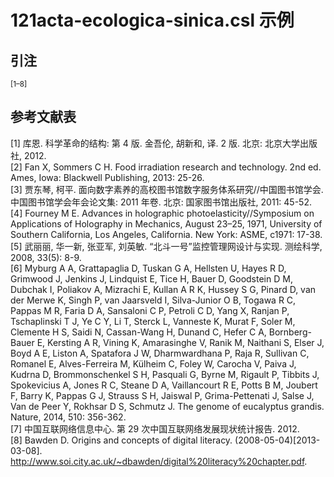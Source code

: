 # 121acta-ecologica-sinica.csl 示例

<!-- 此文件由脚本自动生成，请勿手动修改！ -->

## 引注

<sup>[1–8]</sup>

## 参考文献表

<div class="csl-bib-body second-field-align-flush">
  <div class="csl-entry">[1]	库恩. 科学革命的结构: 第 4 版. 金吾伦, 胡新和, 译. 2 版. 北京: 北京大学出版社, 2012.</div>
  <div class="csl-entry">[2]	Fan X, Sommers C H. Food irradiation research and technology. 2nd ed. Ames, Iowa: Blackwell Publishing, 2013: 25-26.</div>
  <div class="csl-entry">[3]	贾东琴, 柯平. 面向数字素养的高校图书馆数字服务体系研究//中国图书馆学会. 中国图书馆学会年会论文集: 2011 年卷. 北京: 国家图书馆出版社, 2011: 45-52.</div>
  <div class="csl-entry">[4]	Fourney M E. Advances in holographic photoelasticity//Symposium on Applications of Holography in Mechanics, August 23–25, 1971, University of Southern California, Los Angeles, California. New York: ASME, c1971: 17-38.</div>
  <div class="csl-entry">[5]	武丽丽, 华一新, 张亚军, 刘英敏. “北斗一号”监控管理网设计与实现. 测绘科学, 2008, 33(5): 8-9.</div>
  <div class="csl-entry">[6]	Myburg A A, Grattapaglia D, Tuskan G A, Hellsten U, Hayes R D, Grimwood J, Jenkins J, Lindquist E, Tice H, Bauer D, Goodstein D M, Dubchak I, Poliakov A, Mizrachi E, Kullan A R K, Hussey S G, Pinard D, van der Merwe K, Singh P, van Jaarsveld I, Silva-Junior O B, Togawa R C, Pappas M R, Faria D A, Sansaloni C P, Petroli C D, Yang X, Ranjan P, Tschaplinski T J, Ye C Y, Li T, Sterck L, Vanneste K, Murat F, Soler M, Clemente H S, Saidi N, Cassan-Wang H, Dunand C, Hefer C A, Bornberg-Bauer E, Kersting A R, Vining K, Amarasinghe V, Ranik M, Naithani S, Elser J, Boyd A E, Liston A, Spatafora J W, Dharmwardhana P, Raja R, Sullivan C, Romanel E, Alves-Ferreira M, Külheim C, Foley W, Carocha V, Paiva J, Kudrna D, Brommonschenkel S H, Pasquali G, Byrne M, Rigault P, Tibbits J, Spokevicius A, Jones R C, Steane D A, Vaillancourt R E, Potts B M, Joubert F, Barry K, Pappas G J, Strauss S H, Jaiswal P, Grima-Pettenati J, Salse J, Van de Peer Y, Rokhsar D S, Schmutz J. The genome of eucalyptus grandis. Nature, 2014, 510: 356-362.</div>
  <div class="csl-entry">[7]	中国互联网络信息中心. 第 29 次中国互联网络发展现状统计报告. 2012.</div>
  <div class="csl-entry">[8]	Bawden D. Origins and concepts of digital literacy. (2008-05-04)[2013-03-08]. <a href="http://www.soi.city.ac.uk/~dbawden/digital%20literacy%20chapter.pdf">http://www.soi.city.ac.uk/~dbawden/digital%20literacy%20chapter.pdf</a>.</div>
</div>
